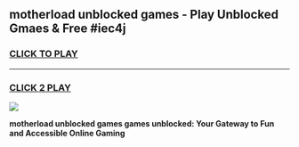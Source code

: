 
## motherload unblocked games - Play Unblocked Gmaes & Free #iec4j
<h3>
<a href="https://premium.freeplayer.one?title=motherload_unblocked_games&ref=01M">CLICK TO PLAY</a></h3>
<hr>

<h3>
<a href="https://premium.freeplayer.one?title=motherload_unblocked_games&ref=01M">CLICK 2 PLAY</a>
  
</h3>

<a href="https://premium.freeplayer.one?title=motherload_unblocked_games&ref=01M"><img src="https://clearcache.store/games.png"></a>


**motherload unblocked games games unblocked: Your Gateway to Fun and Accessible Online Gaming**
